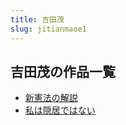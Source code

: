 ```yaml
---
title: 吉田茂
slug: jitianmaoe1
---
```


## 吉田茂の作品一覧

- [新憲法の解説](xinxianfanojieshuo51)
- [私は隠居ではない](sihayinjudehanaic7)
